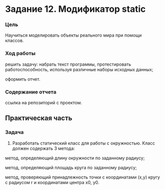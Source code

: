 # Задание 12. Модификатор static

### Цель

Научиться моделировать объекты реального мира при помощи классов.

### Ход работы

решить задачу: набрать текст программы, протестировать работоспособность, используя различные наборы исходных данных;

оформить отчет.

### Содержание отчета

ссылка на репозиторий с проектом.

## Практическая часть

### Задача

1.   Разработать статический класс для работы с окружностью. Класс должен содержать 3 метода:

метод, определяющий длину окружности по заданному радиусу;

метод, определяющий площадь круга по заданному радиусу;

метод, проверяющий принадлежность точки с координатами (x,y) кругу с радиусом r и координатами центра x0, y0.

